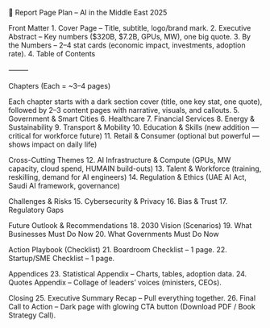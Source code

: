 📑 Report Page Plan – AI in the Middle East 2025

Front Matter
	1.	Cover Page – Title, subtitle, logo/brand mark.
	2.	Executive Abstract – Key numbers ($320B, $7.2B, GPUs, MW), one big quote.
	3.	By the Numbers – 2–4 stat cards (economic impact, investments, adoption rate).
	4.	Table of Contents

⸻

Chapters (Each = ~3–4 pages)

Each chapter starts with a dark section cover (title, one key stat, one quote), followed by 2–3 content pages with narrative, visuals, and callouts.
	5.	Government & Smart Cities
	6.	Healthcare
	7.	Financial Services
	8.	Energy & Sustainability
	9.	Transport & Mobility
	10.	Education & Skills (new addition — critical for workforce future)
	11.	Retail & Consumer (optional but powerful — shows impact on daily life)

Cross-Cutting Themes
	12.	AI Infrastructure & Compute (GPUs, MW capacity, cloud spend, HUMAIN build-outs)
	13.	Talent & Workforce (training, reskilling, demand for AI engineers)
	14.	Regulation & Ethics (UAE AI Act, Saudi AI framework, governance)

Challenges & Risks
	15.	Cybersecurity & Privacy
	16.	Bias & Trust
	17.	Regulatory Gaps

Future Outlook & Recommendations
	18.	2030 Vision (Scenarios)
	19.	What Businesses Must Do Now
	20.	What Governments Must Do Now

Action Playbook (Checklist)
	21.	Boardroom Checklist – 1 page.
	22.	Startup/SME Checklist – 1 page.

Appendices
	23.	Statistical Appendix – Charts, tables, adoption data.
	24.	Quotes Appendix – Collage of leaders’ voices (ministers, CEOs).

Closing
	25.	Executive Summary Recap – Pull everything together.
	26.	Final Call to Action – Dark page with glowing CTA button (Download PDF / Book Strategy Call).